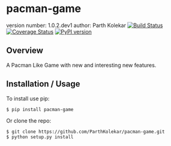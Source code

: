 pacman-game
===============================

version number: 1.0.2.dev1
author: Parth Kolekar
[![Build Status](https://travis-ci.org/ParthKolekar/pacman-game.svg?branch=master)](https://travis-ci.org/ParthKolekar/pacman)
[![Coverage Status](https://coveralls.io/repos/ParthKolekar/pacman-game/badge.svg)](https://coveralls.io/r/ParthKolekar/pacman)
[![PyPI version](https://badge.fury.io/py/pacman-game.svg)](https://pypi.python.org/pypi/pacman-game/)

Overview
--------

A Pacman Like Game with new and interesting new features.

Installation / Usage
--------------------

To install use pip:

    $ pip install pacman-game


Or clone the repo:

    $ git clone https://github.com/ParthKolekar/pacman-game.git
    $ python setup.py install
    
